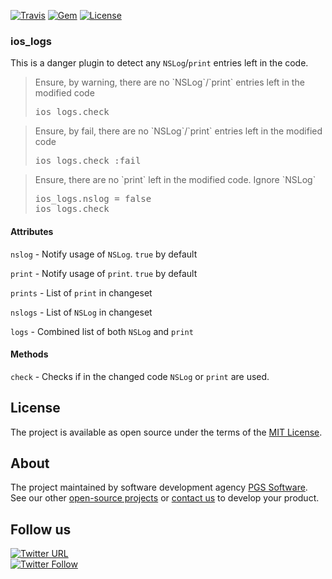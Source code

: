 
[![Travis](https://img.shields.io/travis/PGSSoft/danger-ios_logs.svg)](https://travis-ci.org/PGSSoft/danger-ios_logs)
[![Gem](https://img.shields.io/gem/v/danger-ios_logs.svg)](https://rubygems.org/gems/danger-ios_logs)
[![License](https://img.shields.io/github/license/PGSSoft/danger-ios_logs.svg)](https://github.com/PGSSoft/danger-ios_logs/blob/master/LICENSE)

### ios_logs

This is a danger plugin to detect any `NSLog`/`print` entries left in the code.

<blockquote>Ensure, by warning, there are no `NSLog`/`print` entries left in the modified code
  <pre>
ios_logs.check</pre>
</blockquote>

<blockquote>Ensure, by fail, there are no `NSLog`/`print` entries left in the modified code
  <pre>
ios_logs.check :fail</pre>
</blockquote>

<blockquote>Ensure, there are no `print` left in the modified code. Ignore `NSLog`
  <pre>
ios_logs.nslog = false
ios_logs.check</pre>
</blockquote>



#### Attributes

`nslog` - Notify usage of `NSLog`. `true` by default

`print` - Notify usage of `print`. `true` by default

`prints` - List of `print` in changeset

`nslogs` - List of `NSLog` in changeset

`logs` - Combined list of both `NSLog` and `print`




#### Methods

`check` - Checks if in the changed code `NSLog` or `print` are used.


## License

The project is available as open source under the terms of the [MIT License](http://opensource.org/licenses/MIT).

## About
The project maintained by software development agency [PGS Software](https://www.pgs-soft.com/).
See our other [open-source projects](https://github.com/PGSSoft) or [contact us](https://www.pgs-soft.com/contact-us/) to develop your product.

## Follow us

[![Twitter URL](https://img.shields.io/twitter/url/http/shields.io.svg?style=social)](https://twitter.com/intent/tweet?text=https://github.com/PGSSoft/danger-ios_logs)  
[![Twitter Follow](https://img.shields.io/twitter/follow/pgssoftware.svg?style=social&label=Follow)](https://twitter.com/pgssoftware)

